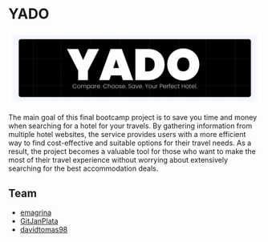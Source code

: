 
# YADO

<img alt="Header" src="./.img/header.png">

The main goal of this final bootcamp project is to save you time and money when searching for a hotel for your travels. By gathering information from multiple hotel websites, the service provides users with a more efficient way to find cost-effective and suitable options for their travel needs. As a result, the project becomes a valuable tool for those who want to make the most of their travel experience without worrying about extensively searching for the best accommodation deals.

## Team
- [emagrina](https://github.com/emagrina)
- [GitJanPlata](https://github.com/GitJanPlata)
- [davidtomas98](https://github.com/davidtomas98)
